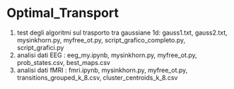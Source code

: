 # Optimal_Transport

 1) test degli algoritmi sul trasporto tra gaussiane 1d: gauss1.txt, gauss2.txt, mysinkhorn.py, myfree_ot.py, script_grafico_completo.py, script_grafici.py
 2) analisi dati EEG : eeg_my.ipynb, mysinkhorn.py, myfree_ot.py, prob_states.csv, best_maps.csv
 3) analisi dati fMRI : fmri.ipynb, mysinkhorn.py, myfree_ot.py, transitions_grouped_k_8.csv, cluster_centroids_k_8.csv
